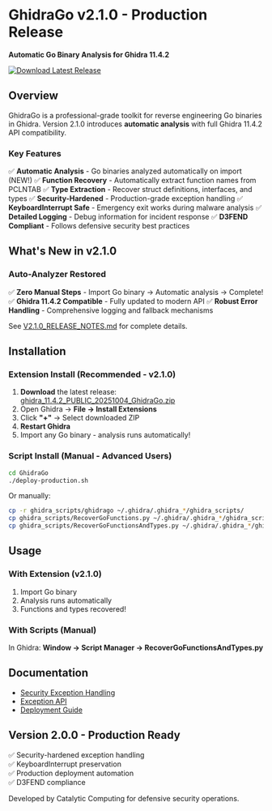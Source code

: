 # GhidraGo v2.1.0 - Production Release

**Automatic Go Binary Analysis for Ghidra 11.4.2**

[![Download Latest Release](https://img.shields.io/badge/Download-v2.1.0-blue)](https://github.com/eatenbywo1ves/studious-chainsaw/releases/latest)

## Overview

GhidraGo is a professional-grade toolkit for reverse engineering Go binaries in Ghidra. Version 2.1.0 introduces **automatic analysis** with full Ghidra 11.4.2 API compatibility.

### Key Features

✅ **Automatic Analysis** - Go binaries analyzed automatically on import (NEW!)
✅ **Function Recovery** - Automatically extract function names from PCLNTAB
✅ **Type Extraction** - Recover struct definitions, interfaces, and types
✅ **Security-Hardened** - Production-grade exception handling
✅ **KeyboardInterrupt Safe** - Emergency exit works during malware analysis
✅ **Detailed Logging** - Debug information for incident response
✅ **D3FEND Compliant** - Follows defensive security best practices

## What's New in v2.1.0

### Auto-Analyzer Restored

✅ **Zero Manual Steps** - Import Go binary → Automatic analysis → Complete!
✅ **Ghidra 11.4.2 Compatible** - Fully updated to modern API
✅ **Robust Error Handling** - Comprehensive logging and fallback mechanisms

See [V2.1.0_RELEASE_NOTES.md](V2.1.0_RELEASE_NOTES.md) for complete details.

## Installation

### Extension Install (Recommended - v2.1.0)

1. **Download** the latest release: [ghidra_11.4.2_PUBLIC_20251004_GhidraGo.zip](https://github.com/eatenbywo1ves/studious-chainsaw/releases/latest)
2. Open Ghidra → **File → Install Extensions**
3. Click **"+"** → Select downloaded ZIP
4. **Restart Ghidra**
5. Import any Go binary - analysis runs automatically!

### Script Install (Manual - Advanced Users)

```bash
cd GhidraGo
./deploy-production.sh
```

Or manually:

```bash
cp -r ghidra_scripts/ghidrago ~/.ghidra/.ghidra_*/ghidra_scripts/
cp ghidra_scripts/RecoverGoFunctions.py ~/.ghidra/.ghidra_*/ghidra_scripts/
cp ghidra_scripts/RecoverGoFunctionsAndTypes.py ~/.ghidra/.ghidra_*/ghidra_scripts/
```

## Usage

### With Extension (v2.1.0)
1. Import Go binary
2. Analysis runs automatically
3. Functions and types recovered!

### With Scripts (Manual)
In Ghidra: **Window → Script Manager → RecoverGoFunctionsAndTypes.py**

## Documentation

- [Security Exception Handling](SECURITY_EXCEPTION_HANDLING.md)
- [Exception API](ghidra_scripts/ghidrago/exceptions.py)
- [Deployment Guide](deploy-production.sh)

## Version 2.0.0 - Production Ready

✅ Security-hardened exception handling  
✅ KeyboardInterrupt preservation  
✅ Production deployment automation  
✅ D3FEND compliance  

Developed by Catalytic Computing for defensive security operations.
